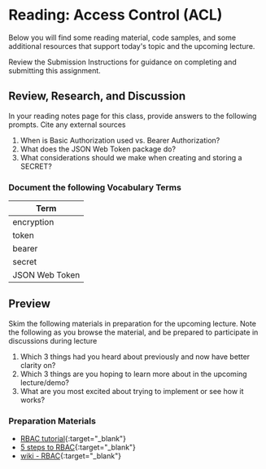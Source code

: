 # Reading: Access Control (ACL)

Below you will find some reading material, code samples, and some additional resources that support today's topic and the upcoming lecture.

Review the Submission Instructions for guidance on completing and submitting this assignment.

## Review, Research, and Discussion

In your reading notes page for this class, provide answers to the following prompts. Cite any external sources

1. When is Basic Authorization used vs. Bearer Authorization?
1. What does the JSON Web Token package do?
1. What considerations should we make when creating and storing a SECRET?

### Document the following Vocabulary Terms

| Term                            |
| ------------------------------- |
| encryption                      |
| token                           |
| bearer                          |
| secret                          |
| JSON Web Token                  |

## Preview

Skim the following materials in preparation for the upcoming lecture. Note the following as you browse the material, and be prepared to participate in discussions during lecture

1. Which 3 things had you heard about previously and now have better clarity on?
1. Which 3 things are you hoping to learn more about in the upcoming lecture/demo?
1. What are you most excited about trying to implement or see how it works?

### Preparation Materials

- [RBAC tutorial](https://www.youtube.com/watch?v=C4NP8Eon3cA){:target="_blank"}
- [5 steps to RBAC](https://www.csoonline.com/article/3060780/security/5-steps-to-simple-role-based-access-control.html){:target="_blank"}
- [wiki - RBAC](https://en.wikipedia.org/wiki/Role-based_access_control){:target="_blank"}
